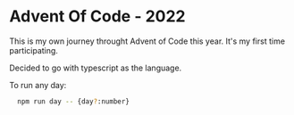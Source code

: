 # Advent Of Code - 2022

This is my own journey throught Advent of Code this year.
It's my first time participating.

Decided to go with typescript as the language.

To run any day: 
```bash
  npm run day -- {day?:number}
```
